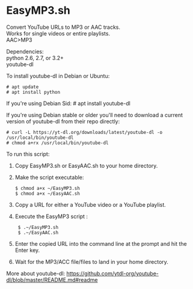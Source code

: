 
# EasyMP3.sh

Convert YouTube URLs to MP3 or AAC tracks.  
Works for single videos or entire playlists.  
AAC>MP3

Dependencies:  
    python 2.6, 2.7, or 3.2+  
    youtube-dl

To install youtube-dl in Debian or Ubuntu:

    # apt update
    # apt install python

If you're using Debian Sid:
    # apt install youtube-dl
    
If you're using Debian stable or older you'll need to download a current version of youtube-dl from their repo directly:  
    
    # curl -L https://yt-dl.org/downloads/latest/youtube-dl -o /usr/local/bin/youtube-dl
    # chmod a+rx /usr/local/bin/youtube-dl
    
To run this script:
1. Copy EasyMP3.sh or EasyAAC.sh to your home directory.
2. Make the script executable:  
   
       $ chmod a+x ~/EasyMP3.sh
       $ chmod a+x ~/EasyAAC.sh
    
3. Copy a URL for either a YouTube video or a YouTube playlist.
4. Execute the EasyMP3 script :  
    
        $ .~/EasyMP3.sh
        $ .~/EasyAAC.sh
    
5. Enter the copied URL into the command line at the prompt and hit the Enter key.
6. Wait for the MP3/ACC file/files to land in your home directory.    

 More about youtube-dl: https://github.com/ytdl-org/youtube-dl/blob/master/README.md#readme
